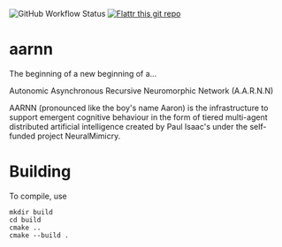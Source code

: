![GitHub Workflow Status](https://img.shields.io/github/workflow/status/neuralmimicry/aarnn/AARNN)
[![Flattr this git repo](http://api.flattr.com/button/flattr-badge-large.png)](https://flattr.com/submit/auto?user_id=isaacstechnology&url=https://github.com/neuralmimicry/aarnn&title=AARNN&language=&tags=github&category=software) 
# aarnn

The beginning of a new beginning of a...

Autonomic Asynchronous Recursive Neuromorphic Network (A.A.R.N.N)

AARNN (pronounced like the boy's name Aaron) is the infrastructure to support emergent cognitive behaviour in the form of tiered multi-agent distributed artificial intelligence created by Paul Isaac's under the self-funded project NeuralMimicry.


# Building
To compile, use

    mkdir build
    cd build
    cmake ..
    cmake --build .
    
